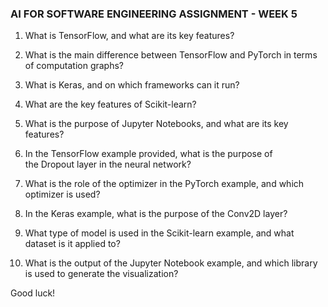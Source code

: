 ### AI FOR SOFTWARE ENGINEERING ASSIGNMENT - WEEK 5 ###

1. What is TensorFlow, and what are its key features?

2. What is the main difference between TensorFlow and PyTorch in terms of computation graphs?

3. What is Keras, and on which frameworks can it run?

4. What are the key features of Scikit-learn?

5. What is the purpose of Jupyter Notebooks, and what are its key features?

6. In the TensorFlow example provided, what is the purpose of the Dropout layer in the neural network?

7. What is the role of the optimizer in the PyTorch example, and which optimizer is used?

8. In the Keras example, what is the purpose of the Conv2D layer?

9. What type of model is used in the Scikit-learn example, and what dataset is it applied to?

10. What is the output of the Jupyter Notebook example, and which library is used to generate the visualization?

Good luck!